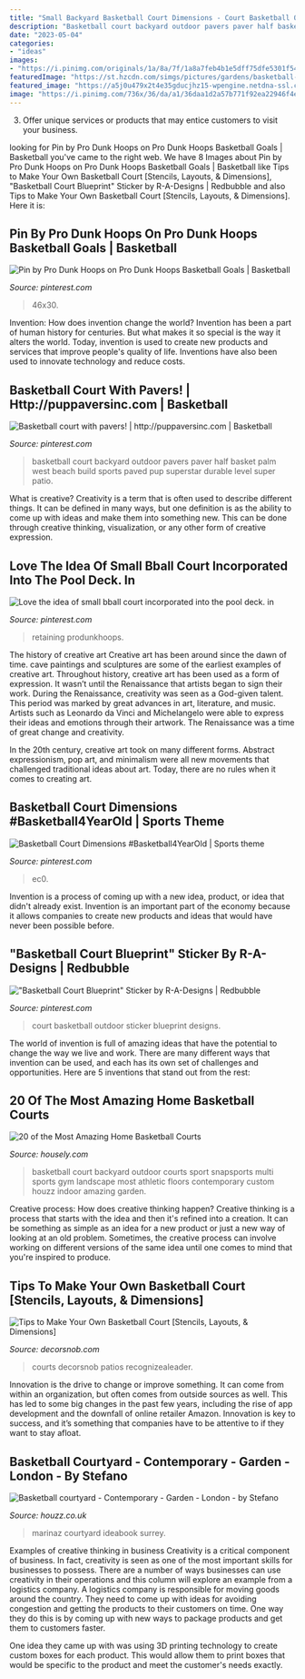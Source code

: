 ```yaml
---
title: "Small Backyard Basketball Court Dimensions - Court Basketball Outdoor Sticker Blueprint Designs"
description: "Basketball court backyard outdoor pavers paver half basket palm west beach build sports paved pup superstar durable level super patio"
date: "2023-05-04"
categories:
- "ideas"
images:
- "https://i.pinimg.com/originals/1a/8a/7f/1a8a7feb4b1e5dff75dfe5301f545763.jpg"
featuredImage: "https://st.hzcdn.com/simgs/pictures/gardens/basketball-courtyard-stefano-marinaz-landscape-architecture-img~4b916ebc0a639bbb_4-4617-1-2456c66.jpg"
featured_image: "https://a5j0u479x2t4e35gducjhz15-wpengine.netdna-ssl.com/wp-content/uploads/2015/04/contemporary-landscape.jpg"
image: "https://i.pinimg.com/736x/36/da/a1/36daa1d2a57b771f92ea22946f4ea33c.jpg"
---
```



3. Offer unique services or products that may entice customers to visit your business.

	

		
looking for Pin by Pro Dunk Hoops on Pro Dunk Hoops Basketball Goals | Basketball you've came to the right web. We have 8 Images about Pin by Pro Dunk Hoops on Pro Dunk Hoops Basketball Goals | Basketball like Tips to Make Your Own Basketball Court [Stencils, Layouts, &amp; Dimensions], &quot;Basketball Court Blueprint&quot; Sticker by R-A-Designs | Redbubble and also Tips to Make Your Own Basketball Court [Stencils, Layouts, &amp; Dimensions]. Here it is:
		
    
## Pin By Pro Dunk Hoops On Pro Dunk Hoops Basketball Goals | Basketball

<img loading=lazy src="https://i.pinimg.com/736x/c3/55/f5/c355f546e80e22a86aadfcc05444d933--basketball-goals-back-yard.jpg" onerror="this.onerror=null;this.src='https://tse2.mm.bing.net/th?id=OIP.Bi0zee1noaUxDcMuIsLqAwHaFi&amp;pid=15.1';" alt="Pin by Pro Dunk Hoops on Pro Dunk Hoops Basketball Goals | Basketball">

_Source: pinterest.com_

>46x30. 

	

Invention: How does invention change the world?
Invention has been a part of human history for centuries. But what makes it so special is the way it alters the world. Today, invention is used to create new products and services that improve people's quality of life. Inventions have also been used to innovate technology and reduce costs.

    
## Basketball Court With Pavers! | Http://puppaversinc.com | Basketball

<img loading=lazy src="https://i.pinimg.com/originals/1a/8a/7f/1a8a7feb4b1e5dff75dfe5301f545763.jpg" onerror="this.onerror=null;this.src='https://tse2.mm.bing.net/th?id=OIP.pcITnhu5teu3Ei9tdsLTCgHaJ3&amp;pid=15.1';" alt="Basketball court with pavers! | http://puppaversinc.com | Basketball">

_Source: pinterest.com_

>basketball court backyard outdoor pavers paver half basket palm west beach build sports paved pup superstar durable level super patio. 

	

What is creative?
Creativity is a term that is often used to describe different things. It can be defined in many ways, but one definition is as the ability to come up with ideas and make them into something new. This can be done through creative thinking, visualization, or any other form of creative expression.

    
## Love The Idea Of Small Bball Court Incorporated Into The Pool Deck. In

<img loading=lazy src="https://i.pinimg.com/originals/76/84/1d/76841dfe4ba52a4f3e949df1293d7848.jpg" onerror="this.onerror=null;this.src='https://tse1.mm.bing.net/th?id=OIP.XwJD3k70YbsqOrSowTpEfAHaJ6&amp;pid=15.1';" alt="Love the idea of small bball court incorporated into the pool deck. in">

_Source: pinterest.com_

>retaining produnkhoops. 

	

The history of creative art
Creative art has been around since the dawn of time. cave paintings and sculptures are some of the earliest examples of creative art. Throughout history, creative art has been used as a form of expression. It wasn’t until the Renaissance that artists began to sign their work.
During the Renaissance, creativity was seen as a God-given talent. This period was marked by great advances in art, literature, and music. Artists such as Leonardo da Vinci and Michelangelo were able to express their ideas and emotions through their artwork. The Renaissance was a time of great change and creativity.

In the 20th century, creative art took on many different forms. Abstract expressionism, pop art, and minimalism were all new movements that challenged traditional ideas about art. Today, there are no rules when it comes to creating art.

    
## Basketball Court Dimensions #Basketball4YearOld | Sports Theme

<img loading=lazy src="https://i.pinimg.com/originals/eb/ca/61/ebca61b15245ad4c2b7159ddda7b1e5a.jpg" onerror="this.onerror=null;this.src='https://tse4.mm.bing.net/th?id=OIP.7wc7FeuO1A3cm60MTT87xQHaJ4&amp;pid=15.1';" alt="Basketball Court Dimensions #Basketball4YearOld | Sports theme">

_Source: pinterest.com_

>ec0. 

	

Invention is a process of coming up with a new idea, product, or idea that didn't already exist. Invention is an important part of the economy because it allows companies to create new products and ideas that would have never been possible before.

    
## &quot;Basketball Court Blueprint&quot; Sticker By R-A-Designs | Redbubble

<img loading=lazy src="https://i.pinimg.com/736x/36/da/a1/36daa1d2a57b771f92ea22946f4ea33c.jpg" onerror="this.onerror=null;this.src='https://tse3.mm.bing.net/th?id=OIP.VXanK-pbNad5t8T4isgjGAHaJ3&amp;pid=15.1';" alt="&quot;Basketball Court Blueprint&quot; Sticker by R-A-Designs | Redbubble">

_Source: pinterest.com_

>court basketball outdoor sticker blueprint designs. 

	

The world of invention is full of amazing ideas that have the potential to change the way we live and work. There are many different ways that invention can be used, and each has its own set of challenges and opportunities. Here are 5 inventions that stand out from the rest:

    
## 20 Of The Most Amazing Home Basketball Courts

<img loading=lazy src="https://a5j0u479x2t4e35gducjhz15-wpengine.netdna-ssl.com/wp-content/uploads/2015/04/contemporary-landscape.jpg" onerror="this.onerror=null;this.src='https://tse3.mm.bing.net/th?id=OIP.uQaJS6Yuc2Rn9VtPxcUsIwHaFj&amp;pid=15.1';" alt="20 of the Most Amazing Home Basketball Courts">

_Source: housely.com_

>basketball court backyard outdoor courts sport snapsports multi sports gym landscape most athletic floors contemporary custom houzz indoor amazing garden. 

	

Creative process: How does creative thinking happen?
Creative thinking is a process that starts with the idea and then it's refined into a creation. It can be something as simple as an idea for a new product or just a new way of looking at an old problem. Sometimes, the creative process can involve working on different versions of the same idea until one comes to mind that you're inspired to produce.

    
## Tips To Make Your Own Basketball Court [Stencils, Layouts, &amp; Dimensions]

<img loading=lazy src="https://www.decorsnob.com/wp-content/uploads/Backyard-Basketball-Court-Ideas.jpg" onerror="this.onerror=null;this.src='https://tse2.mm.bing.net/th?id=OIP.1C-zd-6nNw74XyV-FwichQHaE8&amp;pid=15.1';" alt="Tips to Make Your Own Basketball Court [Stencils, Layouts, &amp; Dimensions]">

_Source: decorsnob.com_

>courts decorsnob patios recognizealeader. 

	

Innovation is the drive to change or improve something. It can come from within an organization, but often comes from outside sources as well. This has led to some big changes in the past few years, including the rise of app development and the downfall of online retailer Amazon. Innovation is key to success, and it’s something that companies have to be attentive to if they want to stay afloat.

    
## Basketball Courtyard - Contemporary - Garden - London - By Stefano

<img loading=lazy src="https://st.hzcdn.com/simgs/pictures/gardens/basketball-courtyard-stefano-marinaz-landscape-architecture-img~4b916ebc0a639bbb_4-4617-1-2456c66.jpg" onerror="this.onerror=null;this.src='https://tse2.mm.bing.net/th?id=OIP.SUgltPLDAlwpAC3MaaWLXwHaFj&amp;pid=15.1';" alt="Basketball courtyard - Contemporary - Garden - London - by Stefano">

_Source: houzz.co.uk_

>marinaz courtyard ideabook surrey. 

	

Examples of creative thinking in business
Creativity is a critical component of business. In fact, creativity is seen as one of the most important skills for businesses to possess. There are a number of ways businesses can use creativity in their operations and this column will explore an example from a logistics company. 
A logistics company is responsible for moving goods around the country. They need to come up with ideas for avoiding congestion and getting the products to their customers on time. One way they do this is by coming up with new ways to package products and get them to customers faster.

One idea they came up with was using 3D printing technology to create custom boxes for each product. This would allow them to print boxes that would be specific to the product and meet the customer's needs exactly.

